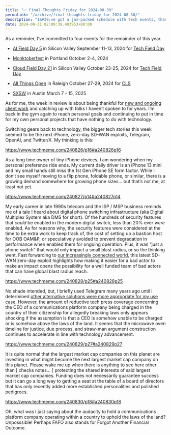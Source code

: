 ```yaml
---
title: "✅ Final Thoughts Friday for 2024-08-30"
permalink: "/archive/final-thoughts-friday-for-2024-08-30/"
description: "I&#39;ve got a jam-packed schedule with tech events, thankful for client work, and reflecting on big tech stories of the week."
date: 2024-08-31 02:09:39.493953+00:00
---
```


<p>As a reminder, I’ve committed to four events for the remainder of this year.</p><ul><li><p><a target="_blank" rel="noopener" href="https://techfieldday.com/event/aifd5/">AI Field Day 5</a> in Silicon Valley September 11-13, 2024 for <a target="_blank" rel="noopener" href="https://techfieldday.com/events/">Tech Field Day</a></p></li><li><p><a target="_blank" rel="noopener" href="https://monktoberfest.com/">Monktoberfest</a> in Portland October 2-4, 2024</p></li><li><p><a target="_blank" rel="noopener" href="https://techfieldday.com/event/cfd21/">Cloud Field Day 21</a> in Silicon Valley October 23-25, 2024 for <a target="_blank" rel="noopener" href="https://techfieldday.com/events/">Tech Field Day</a></p></li><li><p><a target="_blank" rel="noopener" href="https://2024.allthingsopen.org/">All Things Open</a> in Raleigh October 27-29, 2024 for <a target="_blank" rel="noopener" href="https://allthingsopen.org/events/community-leadership-summit-cls-2">CLS</a></p></li><li><p><a target="_blank" rel="noopener" href="https://sxsw.com/">SXSW</a> in Austin March 7 - 15, 2025</p></li></ul><p>As for me, the week in review is about being thankful for <a target="_blank" rel="noopener noreferrer nofollow" href="https://cuthrell.consulting/services/">new and ongoing client work</a> and catching up with folks I haven’t spoken to for years. I’m back in the gym again to reach personal goals and continuing to put in time for my own personal projects that have nothing to do with technology.</p><p>Switching gears back to technology, the bigger tech stories this week seemed to be the next iPhone, zero-day SD-WAN exploits, Telegram, OpenAI, and Twitter/X. My thinking is this:</p><p><a target="_blank" rel="noopener noreferrer nofollow" href="https://www.techmeme.com/240826/p16#a240826p16">https://www.techmeme.com/240826/p16#a240826p16</a></p><p>As a long time owner of tiny iPhone devices, I am wondering when my personal preference ride ends. My current daily driver is an iPhone 13 mini and my small hands still miss the 1st Gen iPhone SE form factor. While I don’t see myself moving to a flip phone, foldable phone, or similar, there is a growing demand somewhere for growing phone sizes… but that’s not me, at least not yet.</p><p><a target="_blank" rel="noopener noreferrer nofollow" href="https://www.techmeme.com/240827/p14#a240827p14">https://www.techmeme.com/240827/p14#a240827p14</a></p><p>My early career in late 1990s telecom and the ISP / MSP business reminds me of a tale I heard about digital phone switching infrastructure (aka Digital Multiplex System aka DMS for short). Of the hundreds of security features that <em>could</em> be enabled in the modern digital switch, less than 20% ever <em>were</em> enabled. As for reasons why, the security features were considered at the time to be extra work to keep track of, the cost of setting up a bastion host for OOB OAM&amp;P, or speculatively avoided to prevent degradation in performance when enabled them for ongoing operation. Plus, it was “just a phone switch” that would only impact a small blast radius, or so the thinking went. Fast forwarding to <a target="_blank" rel="noopener noreferrer nofollow" href="https://fudge.org/">our increasingly connected world</a>, this latest SD-WAN zero-day exploit highlights how making it easier for a bad actor to make an impact opens the possibility for a well funded team of bad actors that can have global blast radius reach.</p><p><a target="_blank" rel="noopener noreferrer nofollow" href="https://www.techmeme.com/240828/p25#a240828p25">https://www.techmeme.com/240828/p25#a240828p25</a></p><p>No shade intended, but, I briefly used Telegram many years ago until I determined <a target="_blank" rel="noopener noreferrer nofollow" href="https://jaycuthrell.com/contact/">other alternative solutions were more appropriate for my use case</a>. However, the amount of reductive tech press coverage concerning the CEO of a communications platform company being charged in the country of their citizenship for allegedly breaking laws only appears shocking if the assumption is that a CEO is somehow unable to be charged or is somehow above the laws of the land. It seems that the microwave oven timeline for justice, due process, and straw-man argument construction continues to accelerate in line with technology advancement.</p><p><a target="_blank" rel="noopener noreferrer nofollow" href="https://www.techmeme.com/240829/p27#a240829p27">https://www.techmeme.com/240829/p27#a240829p27</a></p><p>It is quite normal that the largest market cap companies on this planet are investing in what might become the next largest market cap company on this planet. Please wake me up when there is anything to see here other than [ checks notes… ] protecting the shared interests of said largest market cap companies. Funding does not necessarily guarantee success but it can go a long way to getting a seat at the table of a board of directors that has only recently added more established personalities and polished pedigrees.</p><p><a target="_blank" rel="noopener noreferrer nofollow" href="https://www.techmeme.com/240830/p18#a240830p18">https://www.techmeme.com/240830/p18#a240830p18</a></p><p>Oh, what was I just saying about the audacity to hold a communications platform company operating within a country to uphold the laws of the land? Unposssible! Perhaps FAFO also stands for Forgot Another Financial Outcome.</p>